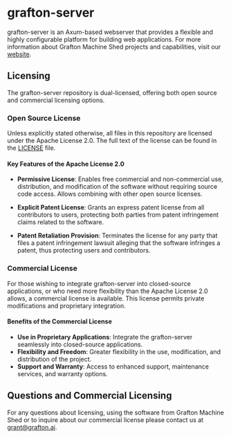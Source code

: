# grafton-server

grafton-server is an Axum-based webserver that provides a flexible and highly configurable platform for building web applications. For more information about Grafton Machine Shed projects and capabilities, visit our [website](https://www.grafton.ai).

## Licensing

The grafton-server repository is dual-licensed, offering both open source and commercial licensing options.

### Open Source License

Unless explicitly stated otherwise, all files in this repository are licensed under the Apache License 2.0. The full text of the license can be found in the [LICENSE](LICENSE) file.

#### Key Features of the Apache License 2.0

- **Permissive License**: Enables free commercial and non-commercial use, distribution, and modification of the software without requiring source code access. Allows combining with other open source licenses.

- **Explicit Patent License**: Grants an express patent license from all contributors to users, protecting both parties from patent infringement claims related to the software.

- **Patent Retaliation Provision**: Terminates the license for any party that files a patent infringement lawsuit alleging that the software infringes a patent, thus protecting users and contributors.

### Commercial License

For those wishing to integrate grafton-server into closed-source applications, or who need more flexibility than the Apache License 2.0 allows, a commercial license is available. This license permits private modifications and proprietary integration.

#### Benefits of the Commercial License

- **Use in Proprietary Applications**: Integrate the grafton-server seamlessly into closed-source applications.
- **Flexibility and Freedom**: Greater flexibility in the use, modification, and distribution of the project.
- **Support and Warranty**: Access to enhanced support, maintenance services, and warranty options.

## Questions and Commercial Licensing

For any questions about licensing, using the software from Grafton Machine Shed or to inquire about our commercial license please contact us at [grant@grafton.ai](mailto:grant@grafton.ai).
